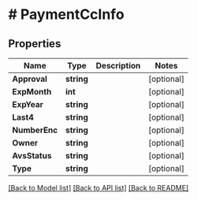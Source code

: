 # # PaymentCcInfo


## Properties 


Name | Type | Description | Notes
------------ | ------------- | ------------- | -------------
**Approval**| **string** |   | [optional]
**ExpMonth**| **int** |   | [optional]
**ExpYear**| **string** |   | [optional]
**Last4**| **string** |   | [optional]
**NumberEnc**| **string** |   | [optional]
**Owner**| **string** |   | [optional]
**AvsStatus**| **string** |   | [optional]
**Type**| **string** |   | [optional]


[[Back to Model list]](../../README.md#models) [[Back to API list]](../../README.md#endpoints) [[Back to README]](../../README.md)

